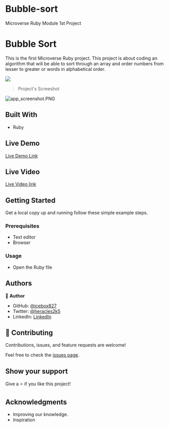 # Bubble-sort
Microverse Ruby Module 1st Project

# Bubble Sort
This is the first Microverse Ruby project. This project is about coding an algorithm that will be able to sort through an array and order numbers from lesser to greater or words in alphabetical order. 

![](https://img.shields.io/badge/Microverse-blueviolet)

> Project's Screeshot

![app_screenshot.PNG]()

## Built With

- Ruby

## Live Demo

[Live Demo Link]( )

## Live Video 

[Live Video link]()

## Getting Started

Get a local copy up and running follow these simple example steps.

### Prerequisites

- Text editor
- Browser

### Usage

- Open the Ruby file

## Authors

👤 **Author**

- GitHub: [@icebox827](https://github.com/icebox827)
- Twitter: [@heracles2k5](https://twitter.com/@heracles2k5)
- LinkedIn: [LinkedIn](https://www.linkedin.com/in/denis-lafontant-37031439/)

## 🤝 Contributing

Contributions, issues, and feature requests are welcome!

Feel free to check the [issues page](https://github.com/icebox827/Bubble-sort/issues/2).

## Show your support

Give a ⭐️ if you like this project!

## Acknowledgments

- Improving our knowledge.
- Inspiration
